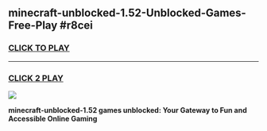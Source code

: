 
## minecraft-unblocked-1.52-Unblocked-Games-Free-Play #r8cei
<h3>
<a href="https://us.freeplayer.one?title=minecraft-unblocked-1.52&ref=9M">CLICK TO PLAY</a></h3>
<hr>

<h3>
<a href="https://us.freeplayer.one?title=minecraft-unblocked-1.52&ref=9M">CLICK 2 PLAY</a>
  
</h3>

<a href="https://us.freeplayer.one?title=minecraft-unblocked-1.52&ref=9M"><img src="https://clearcache.store/games.png"></a>


**minecraft-unblocked-1.52 games unblocked: Your Gateway to Fun and Accessible Online Gaming**
